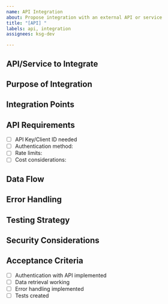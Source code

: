```yaml
---
name: API Integration
about: Propose integration with an external API or service
title: "[API] "
labels: api, integration
assignees: ksg-dev

---
```


## API/Service to Integrate
<!-- Which API or service are you proposing to integrate? -->

## Purpose of Integration
<!-- Why do we need this integration? What value will it add? -->

## Integration Points
<!-- Where and how will this API be used in the application? -->

## API Requirements
<!-- What do we need to use this API? (keys, authentication, etc.) -->
- [ ] API Key/Client ID needed
- [ ] Authentication method: 
- [ ] Rate limits:
- [ ] Cost considerations:

## Data Flow
<!-- Describe how data will flow between our app and the external service -->

## Error Handling
<!-- How should API errors be handled? -->

## Testing Strategy
<!-- How can we test this integration? -->

## Security Considerations
<!-- Any security aspects that need to be addressed? -->

## Acceptance Criteria
<!-- Requirements that must be met for this integration to be complete -->
- [ ] Authentication with API implemented
- [ ] Data retrieval working
- [ ] Error handling implemented
- [ ] Tests created
